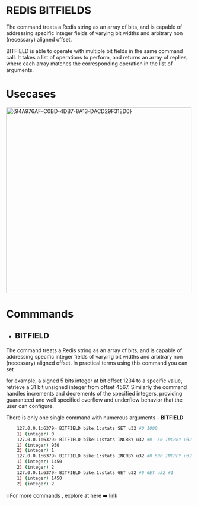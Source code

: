 # REDIS BITFIELDS

The command treats a Redis string as an array of bits, and is capable of addressing specific integer fields of varying bit widths and arbitrary non (necessary) aligned offset.

BITFIELD is able to operate with multiple bit fields in the same command call. It takes a list of operations to perform, and returns an array of replies, where each array matches the corresponding operation in the list of arguments.


# Usecases
<img width="500" alt="{94A976AF-C0BD-4DB7-8A13-DACD29F31ED0}" src="https://github.com/user-attachments/assets/2f7a4944-5e92-4b9c-bb4b-7c4471b2155d" />



# Commmands

  - ## BITFIELD
The command treats a Redis string as an array of bits, and is capable of addressing specific integer fields of varying bit widths and arbitrary non (necessary) aligned offset. In practical terms using this command you can set

for example, a signed 5 bits integer at bit offset 1234 to a specific value, retrieve a 31 bit unsigned integer from offset 4567. Similarly the command handles increments and decrements of the specified integers, providing guaranteed and well specified overflow and underflow behavior that the user can configure.

There is only one single command with numerous arguments - **BITFIELD**

  ```bash
      127.0.0.1:6379> BITFIELD bike:1:stats SET u32 #0 1000
      1) (integer) 0
      127.0.0.1:6379> BITFIELD bike:1:stats INCRBY u32 #0 -50 INCRBY u32 #1 1
      1) (integer) 950
      2) (integer) 1
      127.0.0.1:6379> BITFIELD bike:1:stats INCRBY u32 #0 500 INCRBY u32 #1 1
      1) (integer) 1450
      2) (integer) 2
      127.0.0.1:6379> BITFIELD bike:1:stats GET u32 #0 GET u32 #1
      1) (integer) 1450
      2) (integer) 2
  ```


💡For more commands , explore at here ➡️ [link](https://redis.io/docs/latest/commands/bitfield/)


    


